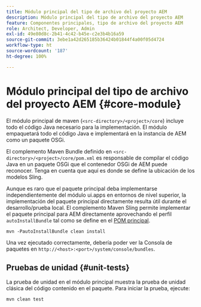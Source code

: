 ```yaml
---
title: Módulo principal del tipo de archivo del proyecto AEM
description: Módulo principal del tipo de archivo del proyecto AEM
feature: Componentes principales, tipo de archivo del proyecto AEM
role: Architect, Developer, Admin
exl-id: 49e80d8c-2b41-4c42-b45e-c2e3b4b16a59
source-git-commit: 3ebe1a42d265185b36424b01844f4a00f05d4724
workflow-type: ht
source-wordcount: '187'
ht-degree: 100%

---
```


# Módulo principal del tipo de archivo del proyecto AEM {#core-module}

El módulo principal de maven (`<src-directory>/<project>/core`) incluye todo el código Java necesario para la implementación. El módulo empaquetará todo el código Java e implementará en la instancia de AEM como un paquete OSGi.

El complemento Maven Bundle definido en `<src-directory>/<project>/core/pom.xml` es responsable de compilar el código Java en un paquete OSGi que el contenedor OSGi de AEM puede reconocer. Tenga en cuenta que aquí es donde se define la ubicación de los modelos Sling.

Aunque es raro que el paquete principal deba implementarse independientemente del módulo ui.apps en entornos de nivel superior, la implementación del paquete principal directamente resulta útil durante el desarrollo/prueba local. El complemento Maven Sling permite implementar el paquete principal para AEM directamente aprovechando el perfil `autoInstallBundle` tal como se define en el [POM principal](/help/developing/archetype/using.md#parent-pom).

```shell
mvn -PautoInstallBundle clean install
```

Una vez ejecutado correctamente, debería poder ver la Consola de paquetes en `http://<host>:<port>/system/console/bundles`.

## Pruebas de unidad {#unit-tests}

La prueba de unidad en el módulo principal muestra la prueba de unidad clásica del código contenido en el paquete. Para iniciar la prueba, ejecute:

```shell
mvn clean test
```
